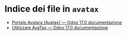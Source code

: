 # Indice dei file in `avatax`

- [Portale Avalara (Avatax) — Odoo 17.0 documentazione](./avalara_portal.md)
- [Utilizzare AvaTax — Odoo 17.0 documentazione](./avatax_use.md)
